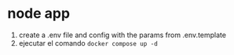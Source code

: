 

# node app

1. create a .env file and config with the params from .env.template
2. ejecutar el comando ``` docker compose up -d ```